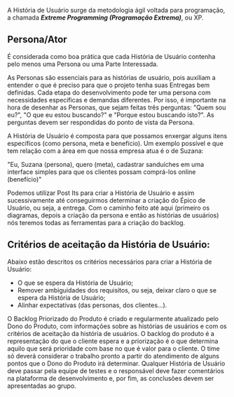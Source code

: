 A História de Usuário surge da metodologia ágil voltada para programação, a chamada **_Extreme Programming (Programação Extrema)_**, ou XP.

## Persona/Ator

É considerada como boa prática que cada História de Usuário contenha pelo menos uma Persona ou uma Parte Interessada.

As Personas são essenciais para as histórias de usuário, pois auxiliam a entender o que é preciso para que o projeto tenha suas Entregas bem definidas. Cada etapa do desenvolvimento pode ter uma persona com necessidades específicas e demandas diferentes. Por isso, é importante na hora de desenhar as Personas, que sejam feitas três perguntas: "Quem sou eu?", "O que eu estou buscando?" e "Porque estou buscando isto?". As perguntas devem ser respondidas do ponto de vista da Persona.

A História de Usuário é composta para que possamos enxergar alguns itens específicos (como persona, meta e benefício). Um exemplo possível e que tem relação com a área em que nossa empresa atua é o de Suzana:

"Eu, Suzana (persona), quero (meta), cadastrar sanduíches em uma interface simples para que os clientes possam comprá-los online (benefício)"

Podemos utilizar Post Its para criar a História de Usuário e assim sucessivamente até conseguirmos determinar a criação do Épico de Usuário, ou seja, a entrega. Com o caminho feito até aqui (primeiro os diagramas, depois a criação da persona e então as histórias de usuários) nós teremos todas as ferramentas para a criação do backlog.

## Critérios de aceitação da História de Usuário:

Abaixo estão descritos os critérios necessários para criar a História de Usuário:

- O que se espera da História de Usuário;
- Remover ambiguidades dos requisitos, ou seja, deixar claro o que se espera da História de Usuário;
- Alinhar expectativas (das personas, dos clientes...).

O Backlog Priorizado do Produto é criado e regularmente atualizado pelo Dono do Produto, com informações sobre as histórias de usuários e com os critérios de aceitação da história de usuários. O backlog do produto é a representação do que o cliente espera e a priorização é o que determina aquilo que será prioridade com base no que é valor para o cliente. O time só deverá considerar o trabalho pronto a partir do atendimento de alguns pontos que o Dono do Produto irá determinar. Qualquer História de Usuário deve passar pela equipe de testes e o responsável deve fazer comentários na plataforma de desenvolvimento e, por fim, as conclusões devem ser apresentadas ao grupo.

